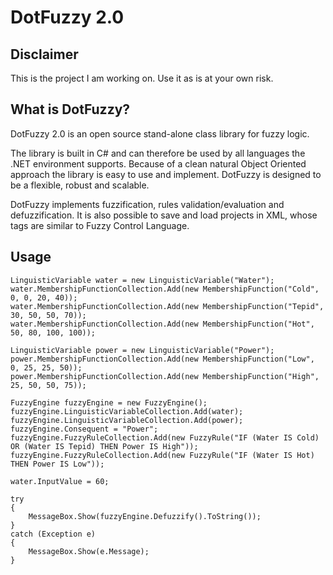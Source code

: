 DotFuzzy 2.0
========

Disclaimer
----------
This is the project I am working on. Use it as is at your own risk.

What is DotFuzzy?
-----------------
DotFuzzy 2.0 is an open source stand-alone class library for fuzzy logic. 

The library is built in C# and can therefore be used by all languages the .NET environment supports. Because of a clean natural Object Oriented approach the library is easy to use and implement. DotFuzzy is designed to be a flexible, robust and scalable.

DotFuzzy implements fuzzification, rules validation/evaluation and defuzzification. It is also possible to save and load projects in XML, whose tags are similar to Fuzzy Control Language.

Usage
-----
    LinguisticVariable water = new LinguisticVariable("Water"); 
    water.MembershipFunctionCollection.Add(new MembershipFunction("Cold", 0, 0, 20, 40)); 
    water.MembershipFunctionCollection.Add(new MembershipFunction("Tepid", 30, 50, 50, 70)); 
    water.MembershipFunctionCollection.Add(new MembershipFunction("Hot", 50, 80, 100, 100));

    LinguisticVariable power = new LinguisticVariable("Power"); 
    power.MembershipFunctionCollection.Add(new MembershipFunction("Low", 0, 25, 25, 50)); 
    power.MembershipFunctionCollection.Add(new MembershipFunction("High", 25, 50, 50, 75));

    FuzzyEngine fuzzyEngine = new FuzzyEngine(); 
    fuzzyEngine.LinguisticVariableCollection.Add(water); 
    fuzzyEngine.LinguisticVariableCollection.Add(power); 
    fuzzyEngine.Consequent = "Power"; 
    fuzzyEngine.FuzzyRuleCollection.Add(new FuzzyRule("IF (Water IS Cold) OR (Water IS Tepid) THEN Power IS High")); 
    fuzzyEngine.FuzzyRuleCollection.Add(new FuzzyRule("IF (Water IS Hot) THEN Power IS Low"));

    water.InputValue = 60;

    try 
    { 
        MessageBox.Show(fuzzyEngine.Defuzzify().ToString()); 
    } 
    catch (Exception e) 
    { 
        MessageBox.Show(e.Message); 
    }

